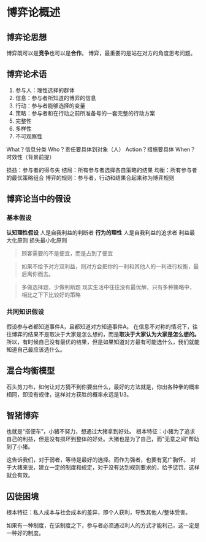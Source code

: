 # 博弈论概述
## 博弈论思想
博弈既可以是**竞争**也可以是**合作**。
博弈，最重要的是站在对方的角度思考问题。

## 博弈论术语
1. 参与人：理性选择的群体
2. 信息：参与者所知道的博弈的信息
3. 行动：参与者能够选择的变量
4. 策略：参与者和在行动之前所准备号的一套完整的行动方案
5. 完整性
6. 多样性
7. 不可观察性

What？信息分类
Who？责任要具体到对象（人）
Action？措施要具体
When？时效性（背景前提）

损益：参与者的得与失
结局：所有参与者选择各自策略的结果
均衡：所有参与者的最优策略组合
博弈的规则：参与者，行动和结果合起来称为博弈规则

## 博弈论当中的假设
### 基本假设
**认知理性假设**
人是自我利益的判断者
**行为的理性**
人是自我利益的追求者
利益最大化原则
损失最小化原则
> 顾客需要的不是便宜，而是占到了便宜

>如果不给予对方双利益，则对方会把你的一利和其他人的一利进行权衡，最后离你而去。

>多做选择题，少做判断题
>现实生活中往往没有最优解，只有多种策略中，相比之下下比较好的策略
### 共同知识假设
假设参与者都知道事件A，且都知道对方知道事件A。
在信息不对称的情况下，往往博弈的结果不是取决于大家是怎么想的，而是**取决于大家认为大家是怎么想的。**
所以，有时候自己没有最优的结果，但是如果知道对方最有可能选什么，我们就能知道自己最应该选什么。
## 混合均衡模型
石头剪刀布，如何让对方猜不到你要出什么，最好的方法就是，你出各种拳的概率相同，即没有规律，这样对方获胜的概率永远是1/3。
## 智猪博弈
也就是“搭便车”，小猪不努力，想通过大猪拿到好处。
根本特征：小猪为了追求自己的利益，但是没有损坏到整体的好处。大猪也是为了自己，而"无意之间"帮助到了小猪。

这告诉我们，对于弱者，等待是最好的选择。而作为强者，也要有宽广胸怀。
对于大猪来说，建立一定的制度和规定，对于没有达到规则要求的，给予惩罚，这样就会有效。
## 囚徒困境
根本特征：私人成本与社会成本的差异，即个人获利，导致其他人/整体受害。

如果有一种制度，在该制度之下，参与者必须通过利人的方式才能利己，这一定是一种好的制度。